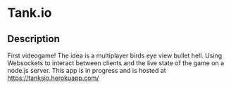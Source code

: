 # Tank.io
## Description
First videogame! The idea is a multiplayer birds eye view bullet hell. Using Websockets to interact between clients and
the live state of the game on a node.js server. This app is in progress and is hosted at https://tanksio.herokuapp.com/

